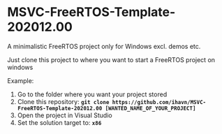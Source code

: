 # MSVC-FreeRTOS-Template-202012.00
A minimalistic FreeRTOS project only for Windows excl. demos etc.

Just clone this project to where you want to start a FreeRTOS project on windows

Example:

1. Go to the folder where you want your project stored
2. Clone this repository: **`git clone https://github.com/ihavn/MSVC-FreeRTOS-Template-202012.00 [WANTED_NAME_OF_YOUR_PROJECT]`**
3. Open the project in Visual Studio
4. Set the solution target to: **`x86`**
